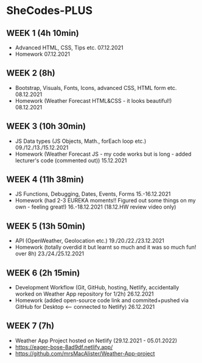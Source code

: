 # SheCodes-PLUS
## WEEK 1 (4h 10min)
* Advanced HTML, CSS, Tips etc. 07.12.2021
* Homework 07.12.2021

## WEEK 2 (8h)
* Bootstrap, Visuals, Fonts, Icons, advanced CSS, HTML form etc. 08.12.2021
* Homework (Weather Forecast HTML&CSS - it looks beautiful!) 08.12.2021

## WEEK 3 (10h 30min)
* JS Data types (JS Objects, Math., forEach loop etc.) 09./12./13./15.12.2021
* Homework (Weather Forecast JS - my code works but is long - added lecturer's code (commented out)) 15.12.2021

## WEEK 4 (11h 38min)
* JS Functions, Debugging, Dates, Events, Forms 15.-16.12.2021
* Homework (had 2-3 EUREKA moments!! Figured out some things on my own - feeling great!) 16.-18.12.2021 (18.12.HW review video only)

## WEEK 5 (13h 50min)
* API (OpenWeather, Geolocation etc.) 19./20./22./23.12.2021
* Homework (totally overdid it but learnt so much and it was so much fun! over 8h) 23./24./25.12.2021

## WEEK 6 (2h 15min)
* Development Workflow (Git, GitHub, hosting, Netlify, accidentally worked on Weather App repository for 1/2h) 26.12.2021
* Homework (added open-source code link and commited+pushed via GitHub for Desktop <-- connected to Netlify) 26.12.2021

## WEEK 7 (7h)
* Weather App Project hosted on Netlify (29.12.2021 - 05.01.2022)
* https://eager-bose-8ad9df.netlify.app/
* https://github.com/mrsMacAlister/Weather-App-project
